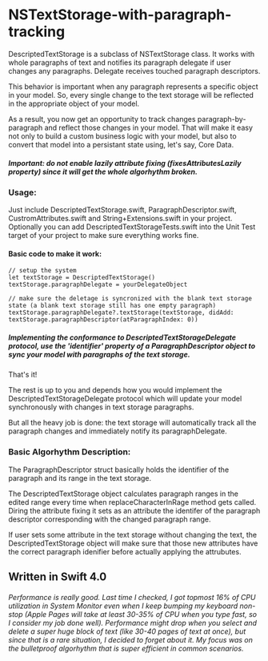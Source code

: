 # NSTextStorage-with-paragraph-tracking

DescriptedTextStorage is a subclass of NSTextStorage class. It works with whole paragraphs of text and notifies its	paragraph delegate if user changes any paragraphs. Delegate receives touched paragraph descriptors.

This behavior is important when any paragraph represents a specific object in your model. So, every single change to the text storage will be	reflected	in the appropriate object of your model.

As a result, you now get an opportunity to track changes paragraph-by-paragraph and reflect those changes in your model. That will make it easy not only to build a custom business logic with your model, but also to convert that model into a persistant state using, let's say, Core Data.

##### Important: do not enable lazily attribute fixing (fixesAttributesLazily property) since it will get the whole algorhythm broken.

### Usage:
Just include DescriptedTextStorage.swift, ParagraphDescriptor.swift, CustromAttributes.swift and String+Extensions.swift in your project. Optionally you can add DescriptedTextStorageTests.swift into the Unit Test target of your project to make sure everything works fine.

#### Basic code to make it work:

    // setup the system
    let textStorage = DescriptedTextStorage()
    textStorage.paragraphDelegate = yourDelegateObject
    
    // make sure the deletage is syncronized with the blank text storage state (a blank text storage still has one empty paragraph)
    textStorage.paragraphDelegate?.textStorage(textStorage, didAdd: textStorage.paragraphDescriptor(atParagraphIndex: 0))
    
##### Implementing the conformance to DescriptedTextStorageDelegate protocol, use the 'identifier' property of a ParagraphDescriptor object to sync your model with paragraphs of the text storage.

That's it!

The rest is up to you and depends how you would implement the DescriptedTextStorageDelegate protocol which will update your model synchronously with changes in text storage paragraphs.
    
But all the heavy job is done: the text storage will automatically track all the paragraph changes and immediately notify its paragraphDelegate.

### Basic Algorhythm Description:
The ParagraphDescriptor struct basically holds the identifier of the paragraph and its range in the text storage.

The DescriptedTextStorage object calculates paragraph ranges in the edited range every time when replaceCharacterInRage method gets called. Diring the attribute fixing it sets as an attribute the identifer of the paragraph descriptor corresponding with the changed paragraph range.

If user sets some attribute in the text storage without changing the text, the DescriptedTextStorage object will make sure that those new attributes have the correct paragraph idenifier before actually applying the attrubutes.

## Written in Swift 4.0

###### Performance is really good. Last time I checked, I got topmost 16% of CPU utilization in System Monitor even when I keep bumping my keyboard non-stop (Apple Pages will take at least 30-35% of CPU when you type fast, so I consider my job done well). Performance might drop when you select and delete a super huge block of text (like 30-40 pages of text at once), but since that is a rare situation, I decided to forget about it. My focus was on the bulletproof algorhythm that is super efficient in common scenarios.
